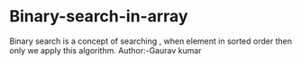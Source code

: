 # Binary-search-in-array
Binary search is a concept of searching , when element in sorted order then only we apply this algorithm.
Author:-Gaurav kumar
